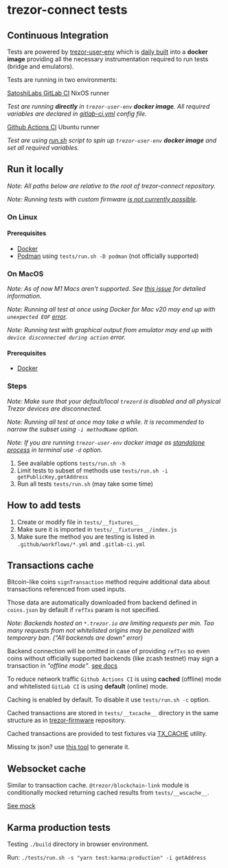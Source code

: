 # trezor-connect tests
## Continuous Integration

Tests are powered by [trezor-user-env](https://github.com/trezor/trezor-user-env) which is [daily built](https://gitlab.com/satoshilabs/trezor/trezor-user-env/-/pipelines) into a **docker image** providing all the necessary instrumentation required to run tests (bridge and emulators).

Tests are running in two environments:

[SatoshiLabs GitLab CI](https://gitlab.com/satoshilabs/trezor/connect/-/pipelines) NixOS runner

_Test are running **directly** in `trezor-user-env` **docker image**. All required variables are declared in [gitlab-ci.yml](../.gitlab-ci.yml) config file._

[Github Actions CI](https://github.com/trezor/connect/actions) Ubuntu runner

_Test are using [run.sh](./run.sh) script to spin up `trezor-user-env` **docker image** and set all required variables._


## Run it locally
_Note: All paths below are relative to the root of trezor-connect repository._

_Note: Running tests with custom firmware [is not currently possible](https://github.com/trezor/trezor-user-env/issues/49)._ 

### On Linux
#### Prerequisites

- [Docker](https://docs.docker.com/engine/install/)
- [Podman](https://podman.io/getting-started/installation) using `tests/run.sh -D podman` (not officially supported)

### On MacOS
_Note: As of now M1 Macs aren't supported. See [this issue](https://github.com/trezor/trezor-suite/issues/3616) for detailed information._

_Note: Running all test at once using Docker for Mac v20 may end up with `unexpected EOF` [error](https://github.com/docker/for-mac/issues/5145)._

_Note: Running test with graphical output from emulator may end up with `device disconnected during action` error._

#### Prerequisites
- [Docker](https://docs.docker.com/docker-for-mac/install/)


### Steps
_Note: Make sure that your default/local `trezord` is disabled and all physical Trezor devices are disconnected._

_Note: Running all test at once may take a while. It is recommended to narrow the subset using `-i methodName` option._

_Note: If you are running `trezor-user-env` docker image as [standalone process](./run.sh#L19-L25) in terminal use `-d` option._

1. See available options `tests/run.sh -h`
1. Limit tests to subset of methods use `tests/run.sh -i getPublicKey,getAddress`
1. Run all tests `tests/run.sh` (may take some time)

## How to add tests
1. Create or modify file in `tests/__fixtures__`
1. Make sure it is imported in `tests/__fixtures__/index.js`
1. Make sure the method you are testing is listed in `.github/workflows/*.yml` and `.gitlab-ci.yml`

## Transactions cache
Bitcoin-like coins `signTransaction` method require additional data about transactions referenced from used inputs.

Those data are automatically downloaded from backend defined in `coins.json` by default if `refTxs` param is not specified.

_Note: Backends hosted on `*.trezor.io` are limiting requests per min._
_Too many requests from not whitelisted origins may be penalized with temporary ban. ("All backends are down" error)_

Backend connection will be omitted in case of providing `refTxs` so even coins without officially supported backends (like zcash testnet) may sign a transaction in *"offline mode"*. [see docs](../docs/method/signTransaction.md)

To reduce network traffic `Github Actions CI` is using **cached** (offline) mode and whitelisted `GitLab CI` is using **default** (online) mode.

Caching is enabled by default. To disable it use `tests/run.sh -c` option.

Cached transactions are stored in `tests/__txcache__` directory in the same structure as in [trezor-firmware](https://github.com/trezor/trezor-firmware/tree/master/tests/txcache) repository.

Cached transactions are provided to test fixtures via [TX_CACHE](./__txcache__/index.js) utility.

Missing tx json? use [this tool](./__txcache__/gen-reftx.js) to generate it.

## Websocket cache
Similar to transaction cache. `@trezor/blockchain-link` module is conditionally mocked returning cached results from `tests/__wscache__`.

[See mock](./__wscache__/worker.js)

## Karma production tests
Testing `./build` directory in browser environment.

Run: `./tests/run.sh -s "yarn test:karma:production" -i getAddress`

